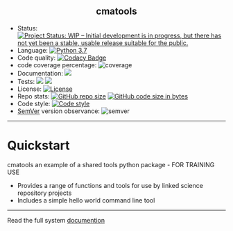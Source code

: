 <h2 align="center">cmatools</h2>

 - Status: [![Project Status: WIP – Initial development is in progress, but there has not yet been a stable, usable release suitable for the public.](https://www.repostatus.org/badges/latest/wip.svg)](https://www.repostatus.org/#wip)
- Language: [![Python 3.7](https://img.shields.io/badge/python-3.7-blue.svg)](https://www.python.org/downloads/release/python-370/)
- Code quality: [![Codacy Badge](https://api.codacy.com/project/badge/Grade/bc11e8877db94af394b794def1c4c585)](https://app.codacy.com/manual/jonathan.winn/cmatools?utm_source=github.com&utm_medium=referral&utm_content=jonathan-winn-geo/cmatools&utm_campaign=Badge_Grade_Dashboard)
- code coverage percentage: ![coverage](https://img.shields.io/badge/coverage-80%25-yellowgreen)
- Documentation: ![](https://github.com/cma-open/cmatools/workflows/docs/badge.svg)
- Tests: ![](https://github.com/jonathan-winn-geo/cmatools/workflows/unit-tests/badge.svg) ![](https://github.com/jonathan-winn-geo/cmatools/workflows/unit-tests/badge.svg)
- License: [![License](https://img.shields.io/badge/License-BSD%203--Clause-blue.svg)](https://opensource.org/licenses/BSD-3-Clause)
- Repo stats: [![GitHub repo size](https://img.shields.io/github/repo-size/jonathan-winn-geo/cmatools)](https://github.com/repo-size/jonathan-winn-geo/cmatools) [![GitHub code size in bytes](https://img.shields.io/github/languages/code-size/jonathan-winn-geo/cmatools)](https://github.com/code-size/jonathan-winn-geo/cmatools)
- Code style: [![Code style](https://img.shields.io/badge/code%20style-black-000000.svg)](https://github.com/psf/black)
- [SemVer](https://semver.org/) version observance: ![semver](https://img.shields.io/badge/semver-2.0.0-blue)

---


# Quickstart

cmatools an example of a shared tools python package - FOR TRAINING USE

- Provides a range of functions and tools for use by linked science repository projects
- Includes a simple hello world command line tool


--- 

Read the full system [documention](https://cma-open.github.io/cmatools/docs/build/index.html)
